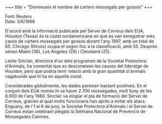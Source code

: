 +++
title = "Disminueix el nombre de carters mossegats per gossos"
+++

Font: Reuters  
Data: 3/6/1998

D'acord amb la informació publicada pel Servei de Correus dels EUA, Houston (Texas) és la ciutat nordamericana en què es van enregistrar més casos de carters mossegats per gossos durant l'any 1997, amb un total de 65. Chicago (Illinois) ocupa el segon lloc a la classificació, amb 55. Després vénen Miami (36), Los Ángeles (29) i Cleveland (25).

Leslie Sinclair, directora d'un dels programes de la Societat Protectora d'Animals, ha comentat que es desconeixen les causes del lideratge de Houston, però que podria tenir relació amb la gran quantitat d'animals vagabunds que hi ha en aquella ciutat.

Considerades globalmente, les dades pareixen bastant positives. En el conjunt dels EUA només hi va haver 2.700 mossegades, molt lluny de les 8.000 de l'any 1980. Sinclair va elogiar el pla de formació del Servei de Correus, gràcies al qual molts funcionaris han après a evitar els atacs. Enguany, de l'1 al 6 de juny, la Societat Protectora d'Animals i el Servei de Correus estan celebrant plegats la Setmana Nacional de Prevenció de Mossegades Canines.

